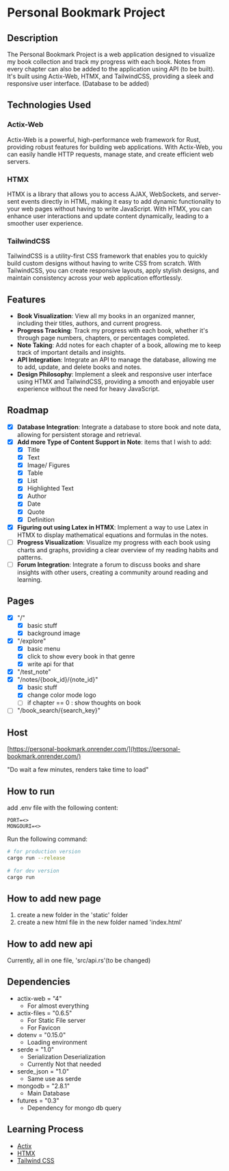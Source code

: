 # Personal Bookmark Project

## Description

The Personal Bookmark Project is a web application designed to visualize my book collection and track my progress with each book. Notes from every chapter can also be added to the application using API (to be built). It's built using Actix-Web, HTMX, and TailwindCSS, providing a sleek and responsive user interface. (Database to be added)

## Technologies Used

### Actix-Web

Actix-Web is a powerful, high-performance web framework for Rust, providing robust features for building web applications. With Actix-Web, you can easily handle HTTP requests, manage state, and create efficient web servers.

### HTMX

HTMX is a library that allows you to access AJAX, WebSockets, and server-sent events directly in HTML, making it easy to add dynamic functionality to your web pages without having to write JavaScript. With HTMX, you can enhance user interactions and update content dynamically, leading to a smoother user experience.

### TailwindCSS

TailwindCSS is a utility-first CSS framework that enables you to quickly build custom designs without having to write CSS from scratch. With TailwindCSS, you can create responsive layouts, apply stylish designs, and maintain consistency across your web application effortlessly.

## Features

- **Book Visualization**: View all my books in an organized manner, including their titles, authors, and current progress.
- **Progress Tracking**: Track my progress with each book, whether it's through page numbers, chapters, or percentages completed.
- **Note Taking**: Add notes for each chapter of a book, allowing me to keep track of important details and insights.
- **API Integration**: Integrate an API to manage the database, allowing me to add, update, and delete books and notes.
- **Design Philosophy**: Implement a sleek and responsive user interface using HTMX and TailwindCSS, providing a smooth and enjoyable user experience without the need for heavy JavaScript.

## Roadmap

- [X] **Database Integration**: Integrate a database to store book and note data, allowing for persistent storage and retrieval.
- [x] **Add more Type of Content Support in Note**: items that I wish to add:
  - [X] Title
  - [X] Text
  - [x] Image/ Figures
  - [x] Table
  - [x] List
  - [x] Highlighted Text
  - [x] Author
  - [x] Date
  - [x] Quote
  - [x] Definition
- [X] **Figuring out using Latex in HTMX**: Implement a way to use Latex in HTMX to display mathematical equations and formulas in the notes.
- [ ] **Progress Visualization**: Visualize my progress with each book using charts and graphs, providing a clear overview of my reading habits and patterns.
- [ ] **Forum Integration**: Integrate a forum to discuss books and share insights with other users, creating a community around reading and learning.

## Pages

* [x] "/"
  * [X] basic stuff
  * [x] background image
* [x] "/explore"
  * [X] basic menu
  * [x] click to show every book in that genre
  * [x] write api for that
* [X] "/test_note"
* [x] "/notes/{book_id}/{note_id}"
  * [x] basic stuff
  * [x] change color mode logo
  * [ ] if chapter == 0 : show thoughts on book
* [ ] "/book_search/{search_key}"

## Host

[https://personal-bookmark.onrender.com/](https://personal-bookmark.onrender.com/)

"Do wait a few minutes, renders take time to load"

## How to run

add .env file with the following content:

```env
PORT=<>
MONGOURI=<>
```

Run the following command:

```bash
# for production version
cargo run --release
 
# for dev version
cargo run
```

## How to add new page

1. create a new folder in the 'static' folder
2. create a new html file in the new folder named 'index.html'

## How to add new api

Currently, all in one file, 'src/api.rs'(to be changed)

## Dependencies

- actix-web = "4"
  - For almost everything
- actix-files = "0.6.5"
  - For Static File server
  - For Favicon
- dotenv = "0.15.0"
  - Loading environment
- serde = "1.0"
  - Serialization Deserialization
  - Currently Not that needed
- serde_json = "1.0"
  - Same use as serde
- mongodb = "2.8.1"
  - Main Database
- futures = "0.3"
  - Dependency for mongo db query

## Learning Process

* [Actix](LearningActix.md)
* [HTMX](LearningHTMX.md)
* [Tailwind CSS](LearningTailwind.md)
